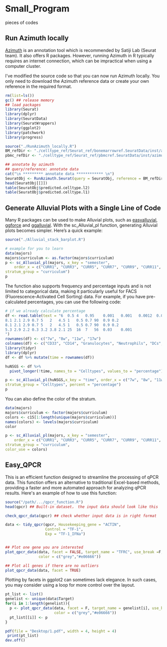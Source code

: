 # Small_Program
 pieces of codes

## Run Azimuth locally
[Azimuth](https://satijalab.org/azimuth/) is an annotation tool which is recommended by Satiji Lab (Seurat team).
 It also offers R packages. However, running Azimuth in R typically requires an internet connection, which can be impractical when using a computer cluster.

I've modified the source code so that you can now run Azimuth locally. You only need to download the Azimuth reference data or create your own reference in the required format.

```r
rm(list=ls())
gc() ## release memory
## load packages
library(Seurat)
library(dplyr)
library(SeuratData)
library(SeuratWrappers)
library(ggplot2)
library(patchwork)
library(progress)

source("./RunAzimuth_locally.R")
BM_refDir <- "./celltype_ref/Seurat_ref/bonemarrowref.SeuratData/inst/azimuth" ## Azimuth reference for bone marrow
pbmc_refDir <- "./celltype_ref/Seurat_ref/pbmcref.SeuratData/inst/azimuth" ## Azimuth reference for PBMC

## annotate by azimuth
## query/reference: annotate data
cat("\n ********* annotate data ************ \n")
SeuratObj <- RunAzimuth.Seurat(query = SeuratObj, reference = BM_refDir, assay = "RNA")
head(SeuratObj[[]])
table(SeuratObj$predicted.celltype.l2)
table(SeuratObj$predicted.celltype.l1)
```
## Generate Alluvial Plots with a Single Line of Code
Many R packages can be used to make Alluvial plots, such as [easyalluvial](https://erblast.github.io/easyalluvial/), [ggforce](https://ggforce.data-imaginist.com/reference/geom_parallel_sets.html) and [ggalluvial](https://corybrunson.github.io/ggalluvial/).
With the sc_Alluvial_pl function, generating Alluvial plots becomes simpler. Here’s a quick example:
```R
source("./Alluvial_stack_barplot.R")

# example for you to learn
data(majors)
majors$curriculum <- as.factor(majors$curriculum)
p <- sc_Alluvial_pl(majors, x_key = "semester", 
    order_x = c("CURR1", "CURR3", "CURR5", "CURR7", "CURR9", "CURR11", "CURR13", "CURR15"),
stratum_group = "curriculum")
p
```

The function also supports frequency and percentage inputs and is not limited to categorical data, making it particularly useful for FACS (Fluorescence-Activated Cell Sorting) data. 
For example, if you have pre-calculated percentages, you can use the following code:
```R
# if we already calculate percentage
df <- read.table(text = "6  0.5 4   0.95    0.001   0.001   0.0012  0.01    0.0013  0.0025  91  0.75    0.95
8.1 2.1 2.9 0.7 5   2   4.5 1   0.5 0.7 90  0.9 0.2
8.1 2.1 2.9 0.7 5   2   4.5 1   0.5 0.7 90  0.9 0.2
5.3 2.9 2.2 0.3 3.2 3.8 2.1 25  16  7   56  0.03    0.001
")
rownames(df) <- c("7w", "8w", "11w", "17w")
colnames(df) <- c("CD33", "CD14", "Granulocytes", "Neutrophils", "DCs", "M1", "M2", "CD3", "CD4", "CD8", "B cell", "NK cell", "Plasma cell")
library(tidyr)
library(dplyr)
df <- df %>% mutate(time = rownames(df))

huNSGS <- df %>%
  pivot_longer(!time, names_to = "Celltypes", values_to = "percentage")

p <- sc_Alluvial_pl(huNSGS,x_key = "time", order_x = c("7w", "8w", "11w", "17w"),
stratum_group = "Celltypes", percent = "percentage")
p
```

You can also define the color of the stratum.
```R
data(majors)
majors$curriculum <- factor(majors$curriculum)
colors <- c15[1:length(unique(majors$curriculum))]
names(colors) <- levels(majors$curriculum)
color

p <- sc_Alluvial_pl(majors, x_key = "semester", 
    order_x = c("CURR1", "CURR3", "CURR5", "CURR7", "CURR9", "CURR11", "CURR13", "CURR15"),
stratum_group = "curriculum",
color_use = colors)
```

## Easy_QPCR
This is an efficient function designed to streamline the processing of qPCR data. This function offers an alternative to traditional Excel-based methods, providing a faster and more automated approach for analyzing qPCR results.
Here's an example of how to use this function:
```R
source("/path/.../qpcr_function.R")
head(qpcr) ## Built-in dataset， the input data should look like this

check_qpcr_data(qpcr) ## check whether input data is in right format

data <- tidy_qpcr(qpcr, Housekeeping_gene = "ACTIN",
                  Control = "TF-1",
                  Exp = "TF-1_IFNa")


## Plot one gene you are interested
plot_qpcr_data(data, facet = FALSE, target_name = "TFRC", use_break =F, ## you can also add breaks if the bar is too long
               color = c("grey","#e06666")) 

## Plot all genes if there are no outliers
plot_qpcr_data(data, facet = TRUE)
```
Plotting by facets in ggplot2 can sometimes lack elegance. In such cases, you may consider using a loop for more control over the layout.
```R
pt_list <- list()
genelist <- unique(data$Target)
for(i in 1:length(genelist)){
  p <- plot_qpcr_data(data, facet = F, target_name = genelist[i], use_break =F,
                      color = c("grey","#e06666"))
  pt_list[[i]] <- p
}

pdf(file = "Desktop/1.pdf", width = 4, height = 4)
 print(pt_list)
dev.off()
```
